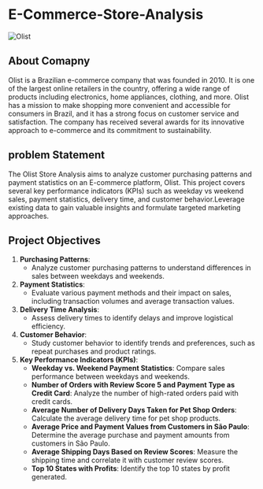 # E-Commerce-Store-Analysis
![Olist](https://github.com/Hemasagar2299/E-Commerce-Store-Analysis/assets/154252928/4b4bb16c-a914-4bbb-aeb3-780af1afc2ef)

## About Comapny
 Olist is a Brazilian e-commerce company that was founded in 2010. It is one of the largest online retailers in the country, offering a wide range of products including electronics, home appliances, clothing, and more. Olist has a mission to make shopping more convenient and accessible for consumers in Brazil, and it has a strong focus on customer service and satisfaction. The company has received several awards for its innovative approach to e-commerce and its commitment to sustainability.  

 ## problem Statement
 The Olist Store Analysis aims to analyze customer purchasing patterns and payment statistics on an E-commerce platform, Olist. This project covers several key performance indicators (KPIs) such as weekday vs weekend sales, payment statistics, delivery time, and customer behavior.Leverage existing data to gain valuable insights and formulate targeted marketing approaches.


## Project Objectives
1. **Purchasing Patterns**:
    - Analyze customer purchasing patterns to understand differences in sales between weekdays and weekends.
2. **Payment Statistics**:
    - Evaluate various payment methods and their impact on sales, including transaction volumes and average transaction values.
3. **Delivery Time Analysis**:
    - Assess delivery times to identify delays and improve logistical efficiency.
4. **Customer Behavior**:
    - Study customer behavior to identify trends and preferences, such as repeat purchases and product ratings.
5. **Key Performance Indicators (KPIs)**:
    - **Weekday vs. Weekend Payment Statistics**: Compare sales performance between weekdays and weekends.
    - **Number of Orders with Review Score 5 and Payment Type as Credit Card**: Analyze the number of high-rated orders paid with credit cards.
    - **Average Number of Delivery Days Taken for Pet Shop Orders**: Calculate the average delivery time for pet shop products.
    - **Average Price and Payment Values from Customers in São Paulo**: Determine the average purchase and payment amounts from customers in São Paulo.
    - **Average Shipping Days Based on Review Scores**: Measure the shipping time and correlate it with customer review scores.
    - **Top 10 States with Profits**: Identify the top 10 states by profit generated.
  
      



